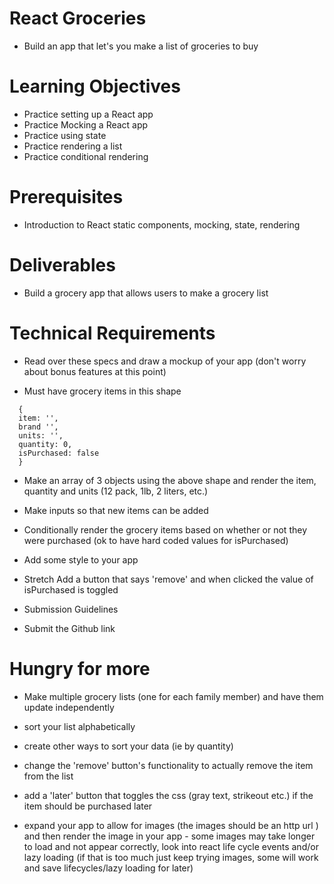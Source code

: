 # React Groceries

- Build an app that let's you make a list of groceries to buy

# Learning Objectives

- Practice setting up a React app
- Practice Mocking a React app
- Practice using state
- Practice rendering a list
- Practice conditional rendering

# Prerequisites

- Introduction to React static components, mocking, state, rendering

# Deliverables

- Build a grocery app that allows users to make a grocery list

# Technical Requirements

- Read over these specs and draw a mockup of your app (don't worry about bonus features at this point)

- Must have grocery items in this shape

```
  {
  item: '',
  brand '',
  units: '',
  quantity: 0,
  isPurchased: false
  }
```

- Make an array of 3 objects using the above shape and render the item, quantity and units (12 pack, 1lb, 2 liters, etc.)

- Make inputs so that new items can be added

- Conditionally render the grocery items based on whether or not they were purchased (ok to have hard coded values for isPurchased)

- Add some style to your app

- Stretch Add a button that says 'remove' and when clicked the value of isPurchased is toggled

- Submission Guidelines

- Submit the Github link

# Hungry for more

- Make multiple grocery lists (one for each family member) and have them update independently

- sort your list alphabetically

- create other ways to sort your data (ie by quantity)

- change the 'remove' button's functionality to actually remove the item from the list

- add a 'later' button that toggles the css (gray text, strikeout etc.) if the item should be purchased later

- expand your app to allow for images (the images should be an http url ) and then render the image in your app - some images may take longer to load and not appear correctly, look into react life cycle events and/or lazy loading (if that is too much just keep trying images, some will work and save lifecycles/lazy loading for later)
